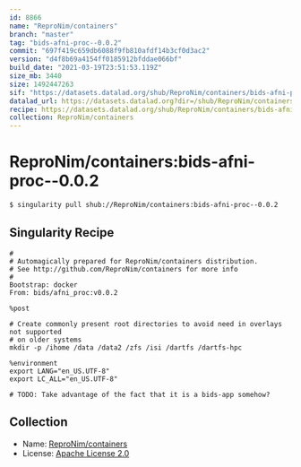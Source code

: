 ```yaml
---
id: 8866
name: "ReproNim/containers"
branch: "master"
tag: "bids-afni-proc--0.0.2"
commit: "697f419c659db6088f9fb810afdf14b3cf0d3ac2"
version: "d4f8b69a4154ff0185912bfddae066bf"
build_date: "2021-03-19T23:51:53.119Z"
size_mb: 3440
size: 1492447263
sif: "https://datasets.datalad.org/shub/ReproNim/containers/bids-afni-proc--0.0.2/2021-03-19-697f419c-d4f8b69a/d4f8b69a4154ff0185912bfddae066bf.simg"
datalad_url: https://datasets.datalad.org?dir=/shub/ReproNim/containers/bids-afni-proc--0.0.2/2021-03-19-697f419c-d4f8b69a/
recipe: https://datasets.datalad.org/shub/ReproNim/containers/bids-afni-proc--0.0.2/2021-03-19-697f419c-d4f8b69a/Singularity
collection: ReproNim/containers
---
```


# ReproNim/containers:bids-afni-proc--0.0.2

```bash
$ singularity pull shub://ReproNim/containers:bids-afni-proc--0.0.2
```

## Singularity Recipe

```singularity
#
# Automagically prepared for ReproNim/containers distribution.
# See http://github.com/ReproNim/containers for more info
#
Bootstrap: docker
From: bids/afni_proc:v0.0.2

%post

# Create commonly present root directories to avoid need in overlays not supported
# on older systems
mkdir -p /ihome /data /data2 /zfs /isi /dartfs /dartfs-hpc

%environment
export LANG="en_US.UTF-8"
export LC_ALL="en_US.UTF-8"

# TODO: Take advantage of the fact that it is a bids-app somehow?
```

## Collection

 - Name: [ReproNim/containers](https://github.com/ReproNim/containers)
 - License: [Apache License 2.0](https://api.github.com/licenses/apache-2.0)

